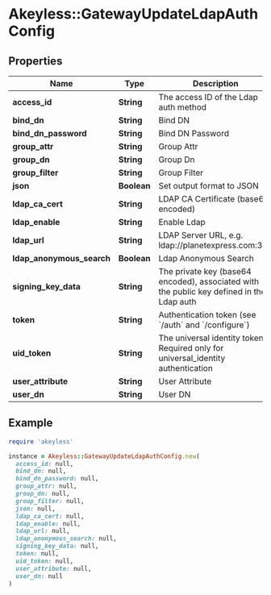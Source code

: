 # Akeyless::GatewayUpdateLdapAuthConfig

## Properties

| Name | Type | Description | Notes |
| ---- | ---- | ----------- | ----- |
| **access_id** | **String** | The access ID of the Ldap auth method | [optional] |
| **bind_dn** | **String** | Bind DN | [optional] |
| **bind_dn_password** | **String** | Bind DN Password | [optional] |
| **group_attr** | **String** | Group Attr | [optional] |
| **group_dn** | **String** | Group Dn | [optional] |
| **group_filter** | **String** | Group Filter | [optional] |
| **json** | **Boolean** | Set output format to JSON | [optional] |
| **ldap_ca_cert** | **String** | LDAP CA Certificate (base64 encoded) | [optional] |
| **ldap_enable** | **String** | Enable Ldap | [optional] |
| **ldap_url** | **String** | LDAP Server URL, e.g. ldap://planetexpress.com:389 | [optional] |
| **ldap_anonymous_search** | **Boolean** | Ldap Anonymous Search | [optional] |
| **signing_key_data** | **String** | The private key (base64 encoded), associated with the public key defined in the Ldap auth | [optional] |
| **token** | **String** | Authentication token (see &#x60;/auth&#x60; and &#x60;/configure&#x60;) | [optional] |
| **uid_token** | **String** | The universal identity token, Required only for universal_identity authentication | [optional] |
| **user_attribute** | **String** | User Attribute | [optional] |
| **user_dn** | **String** | User DN | [optional] |

## Example

```ruby
require 'akeyless'

instance = Akeyless::GatewayUpdateLdapAuthConfig.new(
  access_id: null,
  bind_dn: null,
  bind_dn_password: null,
  group_attr: null,
  group_dn: null,
  group_filter: null,
  json: null,
  ldap_ca_cert: null,
  ldap_enable: null,
  ldap_url: null,
  ldap_anonymous_search: null,
  signing_key_data: null,
  token: null,
  uid_token: null,
  user_attribute: null,
  user_dn: null
)
```

